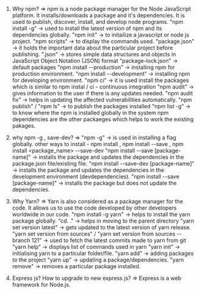 1) Why npm?
=> npm is a node package manager for the Node JavaScript platform. 
   It installs/downloads a package and it's dependencies.
   It is used to publish, discover, install, and develop node programs.
   "npm install -g"               -> used to install the latest version of npm and its dependencies globally.
   "npm init"                  -> to initailize a javascript or node js project.
   "npm scripts"               -> to display the commands used.
   "package.json"              -> it holds the important data about the particular project before publishing.
   ".json"                     -> stores simple data structures and objects in JavaScript Object Notation (JSON) format
   "package-lock.json"         -> default packages
   "npm install --production"  -> installing npm for production environment. 
   "npm install --development" -> installing npm for developing environment.
   "npm ci"                    -> it is used install the packages which is similar to npm instal / ci - continuous integration
   "npm audit"                 -> gives information to the user if there is any updates needed.
   "npm audit fix"             -> helps in updating the affected vulnerabilities automatically.
   "npm publish" / "npm ls"    -> to publish the packages installed 
   "npm list -g"               -> to know where the npm is installed globally in the system
   npm dependencies are the other packaeges which helps to work the existing pakages.

2) why npm -g , save-dev?
=> "npm -g" -> is used in installing a flag globally.
   other ways to install -  npm install <packagename> , npm install <packagename> --save , npm install <package_name> --save-dev
       "npm install --save [package-name]"      -> installs the package and updates the dependencies in the package.json file/existing file. 
       "npm install --save-dev [package-name]"  -> installs the package and updates the dependencies in the development environment       (devdependencies).
       "npm install --save [package-name]"      -> installs the package but does not update the dependencies.

3) Why Yarn?
=> Yarn is also considered as a package manager for the code. 
   It allows us to use the code developed by other developers worldwide in our code.
   "npm install -g yarn"      -> helps to install the yarn package globally.
   "cd. ."                    -> helps in moving to the parent directory
   "yarn set version latest"  -> gets updated to the latest version of yarn release.
   "yarn set version from sources" / "yarn set version from sources --branch 121" -> used to fetch the latest commits made to yarn from git
   "yarn help"                -> displays list of commands used in yarn
   "yarn init"                -> initialising yarn to a particular folder/file.
   "yarn add"                 -> adding packages to the project
   "yarn up"                  -> updating a package/dependencies.
   "yarn remove"              -> removes a particular package installed.

4) Express js? How to upgrade to new express js?
=> Express is a web framework for Node.js.
   